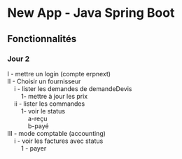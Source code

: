 # New App - Java Spring Boot

## Fonctionnalités

### Jour 2

I - mettre un login (compte erpnext)  
II - Choisir un fournisseur  
&nbsp;&nbsp;&nbsp;&nbsp;i - lister les demandes de demandeDevis  
&nbsp;&nbsp;&nbsp;&nbsp;&nbsp;&nbsp;&nbsp;&nbsp;1- mettre à jour les prix  
&nbsp;&nbsp;&nbsp;&nbsp;ii - lister les commandes  
&nbsp;&nbsp;&nbsp;&nbsp;&nbsp;&nbsp;&nbsp;&nbsp;1- voir le status  
&nbsp;&nbsp;&nbsp;&nbsp;&nbsp;&nbsp;&nbsp;&nbsp;&nbsp;&nbsp;&nbsp;&nbsp;a-reçu  
&nbsp;&nbsp;&nbsp;&nbsp;&nbsp;&nbsp;&nbsp;&nbsp;&nbsp;&nbsp;&nbsp;&nbsp;b-payé  
III - mode comptable (accounting)  
&nbsp;&nbsp;&nbsp;&nbsp;i - voir les factures avec status  
&nbsp;&nbsp;&nbsp;&nbsp;&nbsp;&nbsp;&nbsp;&nbsp;1 - payer 
